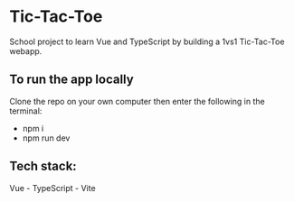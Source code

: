 # Tic-Tac-Toe
School project to learn Vue and TypeScript by building a 1vs1 Tic-Tac-Toe webapp.

## To run the app locally

Clone the repo on your own computer then enter the following in the terminal:

- npm i
- npm run dev

## Tech stack:
Vue - TypeScript - Vite